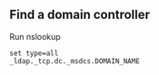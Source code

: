 Find a domain controller
------------------------

Run nslookup

    set type=all
    _ldap._tcp.dc._msdcs.DOMAIN_NAME
